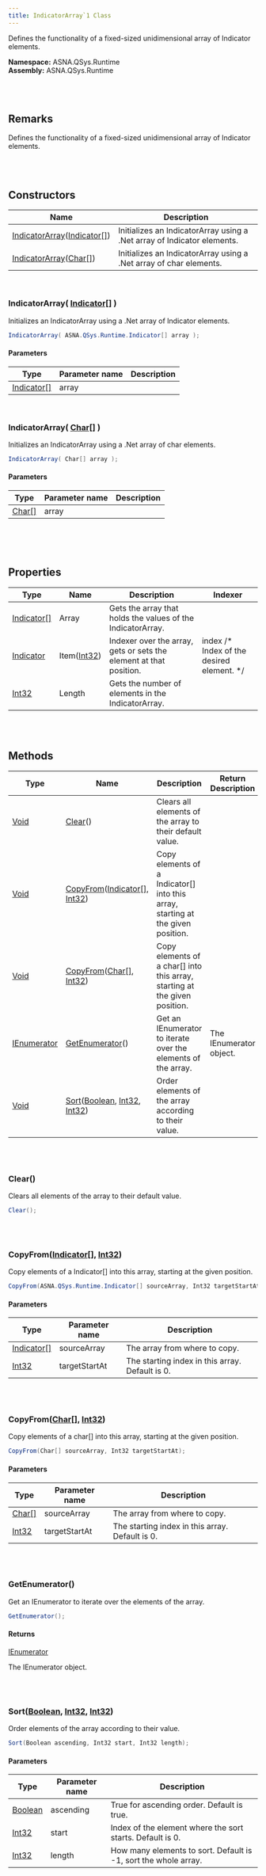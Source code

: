 ```yaml
---
title: IndicatorArray`1 Class
---
```


Defines the functionality of a fixed-sized unidimensional array of Indicator elements.

**Namespace:** ASNA.QSys.Runtime <br/>
**Assembly:** ASNA.QSys.Runtime

<br>
<br>

## Remarks

Defines the functionality of a fixed-sized unidimensional array of Indicator elements.

[//]: # ($$TODO: Complete the Remarks section.)

<br>
<br>

## Constructors

| Name |  Description 
| --- | --- 
| [IndicatorArray](#indicatorarrayindicator[])([Indicator[]](/reference/asna-qsys-runtime/classes/indicator.html)) | Initializes an IndicatorArray using a .Net array of Indicator elements. 
| [IndicatorArray](#indicatorarraychar[])([Char[]](https://docs.microsoft.com/en-us/dotnet/api/system.char)) | Initializes an IndicatorArray using a .Net array of char elements. 

<br>

### IndicatorArray( [Indicator[]](/reference/asna-qsys-runtime/classes/indicator.html) )

Initializes an IndicatorArray using a .Net array of Indicator elements.

```cs
IndicatorArray( ASNA.QSys.Runtime.Indicator[] array );
```

#### Parameters

| Type | Parameter name | Description
| --- | --- | ---
| [Indicator[]](/reference/asna-qsys-runtime/classes/indicator.html) | array |  

<br>

### IndicatorArray( [Char[]](https://docs.microsoft.com/en-us/dotnet/api/system.char) )

Initializes an IndicatorArray using a .Net array of char elements.

```cs
IndicatorArray( Char[] array );
```

#### Parameters

| Type | Parameter name | Description
| --- | --- | ---
| [Char[]](https://docs.microsoft.com/en-us/dotnet/api/system.char) | array |  

<br>


<br>
<br>

## Properties

| Type | Name | Description | Indexer
| --- | --- | --- | --- 
| [Indicator[]](/reference/asna-qsys-runtime/classes/indicator.html) | Array | Gets the array that holds the values of the IndicatorArray. | 
| [Indicator](/reference/asna-qsys-runtime/classes/indicator.html) | Item([Int32](https://docs.microsoft.com/en-us/dotnet/api/system.int32)) | Indexer over the array, gets or sets the element at that position. | index /* Index of the desired element. */
| [Int32](https://docs.microsoft.com/en-us/dotnet/api/system.int32) | Length | Gets the number of elements in the IndicatorArray. | 

<br>
<br>

## Methods

| Type | Name | Description | Return Description 
| --- | --- | --- | --- 
| [Void](https://docs.microsoft.com/en-us/dotnet/api/system.void) | [Clear](#clear)() | Clears all elements of the array to their default value. | 
| [Void](https://docs.microsoft.com/en-us/dotnet/api/system.void) | [CopyFrom](#copyfromindicator[]-int32)([Indicator[]](/reference/asna-qsys-runtime/classes/indicator.html), [Int32](https://docs.microsoft.com/en-us/dotnet/api/system.int32)) | Copy elements of a Indicator[] into this array, starting at the given position. | 
| [Void](https://docs.microsoft.com/en-us/dotnet/api/system.void) | [CopyFrom](#copyfromchar[]-int32)([Char[]](https://docs.microsoft.com/en-us/dotnet/api/system.char), [Int32](https://docs.microsoft.com/en-us/dotnet/api/system.int32)) | Copy elements of a char[] into this array, starting at the given position. | 
| [IEnumerator]($$TODO-Collections.Generic.IEnumerator.html) | [GetEnumerator](#getenumerator)() | Get an IEnumerator to iterate over the elements of the array. | The IEnumerator object.
| [Void](https://docs.microsoft.com/en-us/dotnet/api/system.void) | [Sort](#sortboolean-int32-int32)([Boolean](https://docs.microsoft.com/en-us/dotnet/api/system.boolean), [Int32](https://docs.microsoft.com/en-us/dotnet/api/system.int32), [Int32](https://docs.microsoft.com/en-us/dotnet/api/system.int32)) | Order elements of the array according to their value. | 

<br>
<br>

### Clear()

Clears all elements of the array to their default value.

```cs
Clear();
```


<br>
<br>

### CopyFrom([Indicator[]](/reference/asna-qsys-runtime/classes/indicator.html), [Int32](https://docs.microsoft.com/en-us/dotnet/api/system.int32))

Copy elements of a Indicator[] into this array, starting at the given position.

```cs
CopyFrom(ASNA.QSys.Runtime.Indicator[] sourceArray, Int32 targetStartAt);
```

#### Parameters

| Type | Parameter name | Description
| --- | --- | ---
| [Indicator[]](/reference/asna-qsys-runtime/classes/indicator.html) | sourceArray | The array from where to copy. 
| [Int32](https://docs.microsoft.com/en-us/dotnet/api/system.int32) | targetStartAt | The starting index in this array. Default is 0. 


<br>
<br>

### CopyFrom([Char[]](https://docs.microsoft.com/en-us/dotnet/api/system.char), [Int32](https://docs.microsoft.com/en-us/dotnet/api/system.int32))

Copy elements of a char[] into this array, starting at the given position.

```cs
CopyFrom(Char[] sourceArray, Int32 targetStartAt);
```

#### Parameters

| Type | Parameter name | Description
| --- | --- | ---
| [Char[]](https://docs.microsoft.com/en-us/dotnet/api/system.char) | sourceArray | The array from where to copy. 
| [Int32](https://docs.microsoft.com/en-us/dotnet/api/system.int32) | targetStartAt | The starting index in this array. Default is 0. 


<br>
<br>

### GetEnumerator()

Get an IEnumerator to iterate over the elements of the array.

```cs
GetEnumerator();
```

#### Returns

[IEnumerator]($$TODO-Collections.Generic.IEnumerator.html)

The IEnumerator object.


<br>
<br>

### Sort([Boolean](https://docs.microsoft.com/en-us/dotnet/api/system.boolean), [Int32](https://docs.microsoft.com/en-us/dotnet/api/system.int32), [Int32](https://docs.microsoft.com/en-us/dotnet/api/system.int32))

Order elements of the array according to their value.

```cs
Sort(Boolean ascending, Int32 start, Int32 length);
```

#### Parameters

| Type | Parameter name | Description
| --- | --- | ---
| [Boolean](https://docs.microsoft.com/en-us/dotnet/api/system.boolean) | ascending | True for ascending order. Default is true. 
| [Int32](https://docs.microsoft.com/en-us/dotnet/api/system.int32) | start | Index of the element where the sort starts. Default is 0. 
| [Int32](https://docs.microsoft.com/en-us/dotnet/api/system.int32) | length | How many elements to sort. Default is -1, sort the whole array. 


<br>
<br>

